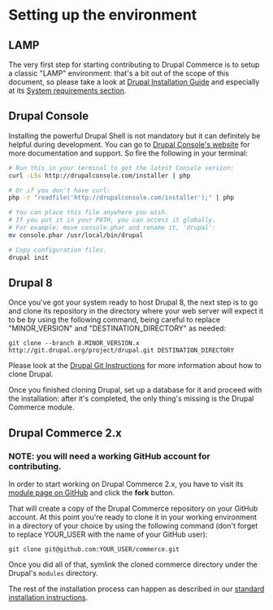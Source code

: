 # Setting up the environment

## LAMP

The very first step for starting contributing to Drupal Commerce is to setup a classic
"LAMP" environment: that's a bit out of the scope of this document, so please
take a look at [Drupal Installation Guide](https://drupal.org/documentation/install)
and especially at its [System requirements section](https://drupal.org/requirements).

## Drupal Console

Installing the powerful Drupal Shell is not mandatory but it can definitely be helpful during development. You can go to [Drupal Console's website](http://drupalconsole.com/) for more documentation and support.
So fire the following in your terminal:

````sh
# Run this in your terminal to get the latest Console version:
curl -LSs http://drupalconsole.com/installer | php

# Or if you don't have curl:
php -r "readfile('http://drupalconsole.com/installer');" | php

# You can place this file anywhere you wish.
# If you put it in your PATH, you can access it globally.
# For example: move console.phar and rename it, 'drupal':
mv console.phar /usr/local/bin/drupal

# Copy configuration files.
drupal init
````

## Drupal 8

Once you've got your system ready to host Drupal 8, the next step is to go and
clone its repository in the directory where your web server will expect it to be
by using the following command, being careful to replace "MINOR_VERSION" and "DESTINATION_DIRECTORY" as needed:

    git clone --branch 8.MINOR_VERSION.x http://git.drupal.org/project/drupal.git DESTINATION_DIRECTORY

Please look at the [Drupal Git Instructions](https://drupal.org/project/drupal/git-instructions)
for more information about how to clone Drupal.

Once you finished cloning Drupal, set up a database for it and proceed with the
installation: after it's completed, the only thing's missing is the Drupal Commerce
module.

## Drupal Commerce 2.x

### NOTE: you will need a working GitHub account for contributing.

In order to start working on Drupal Commerce 2.x, you have to visit its
[module page on GitHub](https://github.com/commerceguys/commerce) and click the **fork**
button.

That will create a copy of the Drupal Commerce repository on your GitHub account. At this
point you're ready to clone it in your working environment in a directory of your choice by using the following command (don't forget to replace YOUR_USER with
the name of your GitHub user):

    git clone git@github.com:YOUR_USER/commerce.git

Once you did all of that, symlink the cloned commerce directory under the Drupal's ``modules``
directory.

The rest of the installation process can happen as described in our [standard installation instructions](../install.md).
